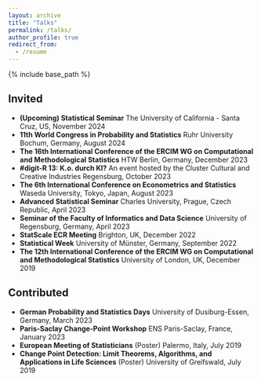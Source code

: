 ```yaml
---
layout: archive
title: "Talks"
permalink: /talks/
author_profile: true
redirect_from:
  - /resume
---
```


{% include base_path %}

Invited
------
- **(Upcoming) Statistical Seminar** The University of California - Santa Cruz, US, November 2024 
- **11th World Congress in Probability and Statistics** Ruhr University Bochum, Germany, August 2024
- **The 16th International Conference of the ERCIM WG on Computational and Methodological Statistics** HTW Berlin, Germany, December 2023
- **#digit-R 13: K.o. durch KI?** An event hosted by the Cluster Cultural and Creative Industries Regensburg, October 2023
- **The 6th International Conference on Econometrics and Statistics** Waseda University, Tokyo, Japan, August 2023
- **Advanced Statistical Seminar** Charles University, Prague, Czech Republic, April 2023
- **Seminar of the Faculty of Informatics and Data Science** University of Regensburg, Germany, April 2023
- **StatScale ECR Meeting** Brighton, UK, December 2022
- **Statistical Week** University of Münster, Germany, September 2022
- **The 12th International Conference of the ERCIM WG on Computational and Methodological Statistics** University of London, UK, December 2019


Contributed
------

- **German Probability and Statistics Days** University of Dusiburg-Essen, Germany, March 2023
- **Paris-Saclay Change-Point Workshop** ENS Paris-Saclay, France, January 2023
- **European Meeting of Statisticians** (Poster) Palermo, Italy, July 2019
- **Change Point Detection: Limit Theorems, Algorithms, and Applications in Life Sciences** (Poster) University of Greifswald, July 2019
